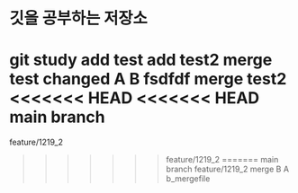 # 깃을 공부하는 저장소
git study
add test
add test2
merge test
changed
A
B
fsdfdf
merge test2
<<<<<<< HEAD
<<<<<<< HEAD
main branch
=======
feature/1219_2
>>>>>>> feature/1219_2
=======
main branch
feature/1219_2
merge B A
>>>>>>> b_mergefile
